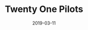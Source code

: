 ---
layout: post
title: Twenty One Pilots
date: 2019-03-11
categories: concert
location: AccorHotels Arena
image: twentyonepilots2019.jpg
playlist: 111577883/playlist/6VwMWJBQQCAgWbH4RrLjGr?si=6m85_44XR8ew8TKYTzuOhw/dark
---